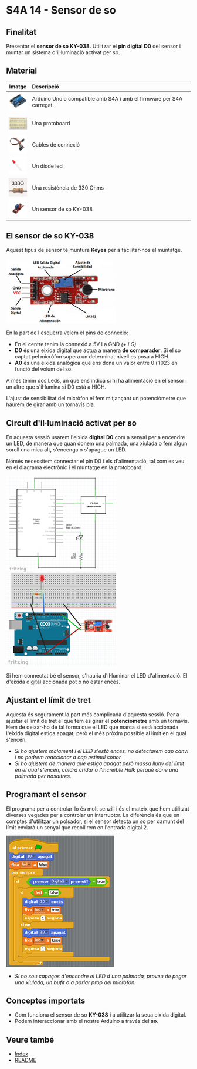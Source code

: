 # S4A 14 - Sensor de so

## Finalitat

Presentar el **sensor de so KY-038.** Utilitzar el **pin digital D0** del sensor i muntar un sistema d'il·luminació activat per so.

## Material

|                               Imatge                               | Descripció                                                           |
| :----------------------------------------------------------------: | :------------------------------------------------------------------- |
|   <img src="./../mat_img/mat_unor3.png" width="50" height="50">    | Arduino Uno o compatible amb S4A i amb el firmware per S4A carregat. |
| <img src="./../mat_img/mat_protoboard.png" width="50" height="50"> | Una protoboard                                                       |
|   <img src="./../mat_img/mat_dupont.png" width="50" height="50">   | Cables de connexió                                                   |
|    <img src="./../mat_img/mat_led.png" width="50" height="50">     | Un díode led                                                         |
|  <img src="./../mat_img/mat_resis330.png" width="50" height="50">  | Una resistència de 330 Ohms                                          |
|   <img src="./../mat_img/mat_KY038.jpeg" width="50" height="50">   | Un sensor de so KY-038                                               |

## El sensor de so KY-038

Aquest tipus de sensor té muntura **Keyes** per a facilitar-nos el muntatge.

![Sensor KY-038](Imatges/s4a_14_01.png)

En la part de l'esquerra veiem el pins de connexió:

- En el centre tenim la connexió a 5V i a GND _(+ i G)._
- **D0** és una eixida digital que actua a manera **de comparador**. Si el so captat pel micròfon supera un determinat nivell es posa a HIGH.
- **A0** és una eixida analògica que ens dona un valor entre 0 i 1023 en funció del volum del so.

A més tenim dos Leds, un que ens indica si hi ha alimentació en el sensor i un altre que s'il·lumina si D0 està a HIGH.

L'ajust de sensibilitat del micròfon el fem mitjançant un potenciòmetre que haurem de girar amb un tornavís pla.

## Circuit d'il·luminació activat per so

En aquesta sessió usarem l'eixida **digital** **D0** com a senyal per a encendre un LED, de manera que quan donem una palmada, una xiulada o fem algun soroll una mica alt, s'encenga o s'apague un LED.

Només necessitem connectar el pin D0 i els d'alimentació, tal com es veu en el diagrama electrònic i el muntatge en la protoboard:

![Esquema elèctric](Imatges/s4a_14_02.png)
![muntatge](Imatges/s4a_14_03.png)

Si hem connectat bé el sensor, s'hauria d'il·luminar el LED d'alimentació. El d'eixida digital accionada pot o no estar encés.

## Ajustant el límit de tret

Aquesta és segurament la part més complicada d'aquesta sessió. Per a ajustar el límit de tret el que fem és girar el **potenciòmetre** amb un tornavís. Hem de deixar-ho de tal forma que el LED que marca si està accionada l'eixida digital estiga apagat, però el més pròxim possible al límit en el qual s'encén.

- _Si ho ajustem malament i el LED s'està encés, no detectarem cap canvi i no podrem reaccionar a cap estímul sonor._
- _Si ho ajustem de manera que estiga apagat però massa lluny del límit en el qual s'encén, caldrà cridar a l'increïble Hulk perquè done una palmada per nosaltres._

## Programant el sensor

El programa per a controlar-lo és molt senzill i és el mateix que hem utilitzat diverses vegades per a controlar un interruptor. La diferència és que en comptes d'utilitzar un polsador, si el sensor detecta un so per damunt del límit enviarà un senyal que recollirem en l'entrada digital 2.

![Codi s4a14](Imatges/s4a_14_04.png)

- _Si no sou capaços d'encendre el LED d'una palmada, proveu de pegar una xiulada, un bufit o a parlar prop del micròfon._

## Conceptes importats

- Com funciona el sensor de so **KY-038** i a utilitzar la seua eixida digital.
- Podem interaccionar amb el nostre Arduino a través del **so**.

## Veure també

- [Index](../Index.md)
- [README](../README.md)
